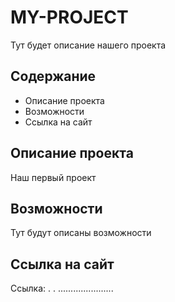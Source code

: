 # MY-PROJECT
Тут будет описание нашего проекта

##  Содержание
- Описание проекта
- Возможности
- Ссылка на сайт
## Описание проекта
Наш первый проект
## Возможности
Тут будут описаны возможности
## Ссылка на сайт
Ссылка: . . ......................
